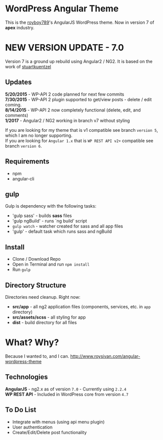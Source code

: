 WordPress Angular Theme
=========================
This is the [royboy789](http://www.roysivan.com)'s AngularJS WordPress theme. Now in version 7 of __apex__ industry.

NEW VERSION UPDATE - 7.0
========================

Version 7 is a ground up rebuild using Angular2 / NG2. It is based on the work of [stuartkuentzel](https://github.com/stuartkuentzel/angular2-wp-theme) 

Updates
-------
__5/20/2015__ - WP-API 2 code planned for next few commits  
__7/30/2015__ - WP-API 2 plugin supported to get/view posts - delete / edit coming.  
__8/14/2015__ - WP-API 2 now completely functional (delete, edit, and comments)  
__1/2017__ - Angular2 / NG2 working in branch v7 without styling
  
If you are looking for my theme that is v1 compatible see branch `version 5`, which I am no longer supporting.  
If you are looking for `Angular 1.x` that is `WP REST API v2+` compatible see branch `version 6`. 
  
  
Requirements
------------
* npm
* angular-cli

gulp
----
Gulp is dependency with the following tasks:
* 'gulp sass' - builds __sass__ files
* 'gulp ngBuild' - runs `ng build' script
* `gulp watch` - watcher created for sass and all app files
* 'gulp' - default task which runs sass and ngBuild

Install
-------
* Clone / Download Repo
* Open in Terminal and run `npm install`
* Run `gulp`
  
  
Directory Structure
-------------------
Directories need cleanup. Right now:
* __src/app__ - all ng2 application files (components, services, etc. in `app` directory)
* __src/assets/scss__ - all styling for app
* __dist__ - build directory for all files


What? Why?
==========
Because I wanted to, and I can.
http://www.roysivan.com/angular-wordpress-theme

Technologies
------------
**AngularJS** - ng2.x as of version `7.0` - Currently using `2.2.4`  
**WP REST API** - Included in WordPress core from version `4.7`


To Do List
-------------
+ Integrate with menus (using api menu plugin)
+ User authentication
+ Create/Edit/Delete post functionality

